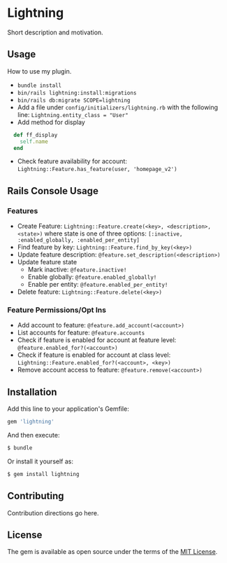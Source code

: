 # Lightning
Short description and motivation.

## Usage
How to use my plugin.

* `bundle install`
* `bin/rails lightning:install:migrations`
* `bin/rails db:migrate SCOPE=lightning`
* Add a file under `config/initializers/lightning.rb` with the following line: `Lightning.entity_class = "User"`
* Add method for display

```ruby
  def ff_display
    self.name
  end
```

* Check feature availability for account: `Lightning::Feature.has_feature(user, 'homepage_v2')`

## Rails Console Usage
### Features
* Create Feature: `Lightning::Feature.create(<key>, <description>, <state>)` where state is one of three options: `[:inactive, :enabled_globally, :enabled_per_entity]`
* Find feature by key: `Lightning::Feature.find_by_key(<key>)`
* Update feature description: `@feature.set_description(<description>)`
* Update feature state
    - Mark inactive: `@feature.inactive!`
    - Enable globally: `@feature.enabled_globally!`
    - Enable per entity: `@feature.enabled_per_entity!`
* Delete feature: `Lightning::Feature.delete(<key>)`
### Feature Permissions/Opt Ins
* Add account to feature: `@feature.add_account(<account>)`
* List accounts for feature: `@feature.accounts`
* Check if feature is enabled for account at feature level: `@feature.enabled_for?(<account>)`
* Check if feature is enabled for account at class level: `Lightning::Feature.enabled_for?(<account>, <key>)`
* Remove account access to feature: `@feature.remove(<account>)`

## Installation
Add this line to your application's Gemfile:

```ruby
gem 'lightning'
```

And then execute:
```bash
$ bundle
```

Or install it yourself as:
```bash
$ gem install lightning
```

## Contributing
Contribution directions go here.

## License
The gem is available as open source under the terms of the [MIT License](https://opensource.org/licenses/MIT).
